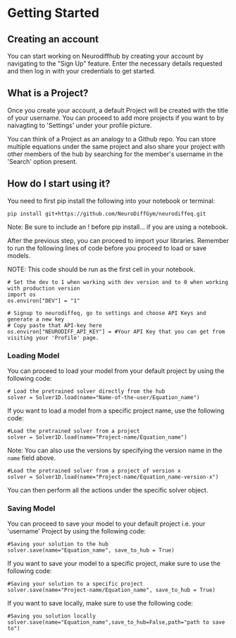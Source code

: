 # Getting Started

## Creating an account

You can start working on Neurodiffhub by creating your account by navigating to the "Sign Up" feature. Enter the necessary details requested and then log in with your credentials to get started.

## What is a Project? 

Once you create your account, a default Project will be created with the title of your username. You can proceed to add more projects if you want to by naivagting to 'Settings' under your profile picture. 

You can think of a Project as an analogy to a Github repo. You can store multiple equations under the same project and also share your project with other members of the hub by searching for the member's username in the 'Search' option present. 

## How do I start using it?  

You need to first pip install the following into your notebook or terminal:
```
pip install git+https://github.com/NeuroDiffGym/neurodiffeq.git
```

Note: Be sure to include an ! before pip install... if you are using a notebook.

After the previous step, you can proceed to import your libraries. Remember to run the following lines of code before you proceed to load or save models. 

NOTE: This code should be run as the first cell in your notebook. 

```
# Set the dev to 1 when working with dev version and to 0 when working with production version
import os
os.environ["DEV"] = "1"

# Signup to neurodiffeq, go to settings and choose API Keys and generate a new key
# Copy paste that API-key here
os.environ["NEURODIFF_API_KEY"] = #Your API Key that you can get from visiting your 'Profile' page.
```

### Loading Model

You can proceed to load your model from your default project by using the following code:

```
# Load the pretrained solver directly from the hub
solver = Solver1D.load(name="Name-of-the-user/Equation_name")
```

If you want to load a model from a specific project name, use the following code:

```
#Load the pretrained solver from a project
solver = Solver1D.load(name="Project-name/Equation_name")
```

Note: You can also use the versions by specifying the version name in the `name` field above. 

```
#Load the pretrained solver from a project of version x
solver = Solver1D.load(name="Project-name/Equation_name-version-x")
```

You can then perform all the actions under the specific solver object. 

### Saving Model

You can proceed to save your model to your default project i.e. your 'username' Project by using the following code:

```
#Saving your solution to the hub
solver.save(name="Equation_name", save_to_hub = True)
```

If you want to save your model to a specific project, make sure to use the following code:

```
#Saving your solution to a specific project
solver.save(name="Project-name/Equation_name", save_to_hub = True)
```

If you want to save locally, make sure to use the following code:

```
#Saving you solution locally
solver.save(name="Equation_name",save_to_hub=False,path="path to save to")
```
